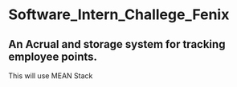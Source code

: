 # Software_Intern_Challege_Fenix
## An Acrual and storage system for tracking employee points.

This will use MEAN Stack
